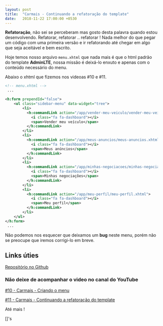 ```yaml
---
layout: post
title:  "Carmais - Continuando a refatoração do template"
date:   2018-11-22 17:00:00 +0530
---
```


**Refatoração**, não sei se perceberam mas gosto desta palavra quando estou desenvolvendo. Refatorar, refatorar .. refatorar ! Nada melhor do que pegar um código com uma primeira versão e ir refatorando até chegar em algo que seja aceitável e bem escrito.

Hoje temos nosso arquivo ```menu.xhtml``` que nada mais é que o html padrão do template **AdminLTE**, nossa missão é deixá-lo enxuto e apenas com o conteúdo necessário do menu.

Abaixo o xhtml que fizemos nos videoas #10 e #11.


```xml
<!-- menu.xhtml -->
 ...

<h:form prependId="false">  
	<ul class="sidebar-menu" data-widget="tree">
	    <li>
	      <h:commandLink action="/app/vender-meu-veiculo/vender-meu-veiculo.xhtml">
	      	<i class="fa fa-dashboard"></i>
	        <span>Vender meu veículo</span>
	      </h:commandLink>
	    </li>
	    <li>
	      <h:commandLink action="/app/meus-anuncios/meus-anuncios.xhtml">
	        <i class="fa fa-dashboard"></i>
	        <span>Meus anúncios</span>
	      </h:commandLink>
	    </li>
	    <li>
	      <h:commandLink action="/app/minhas-negociacoes/minhas-negociacoes.xhtml">
	        <i class="fa fa-dashboard"></i>
	        <span>Minhas negociações</span>
	      </h:commandLink>
	    </li>
	    <li>
	      <h:commandLink action="/app/meu-perfil/meu-perfil.xhtml">
	        <i class="fa fa-dashboard"></i>
	        <span>Meu perfil</span>
	      </h:commandLink>
	    </li>
	</ul>   
</h:form>	
 ...

```

Não podemos nos esquecer que deixamos um **bug** neste menu, porém não se preocupe que iremos corrigi-lo em breve.


## Links úties

[Repositório no Github](https://github.com/BSTK/carmais)

### Não deixe de acompanhar o video no canal do YouTube

[#10 - Carmais - Criando o menu](https://youtu.be/URL-AQUI)

[#11 - Carmais - Continuando a refatoração do template](https://youtu.be/URL-AQUI)

Até mais !

[]'s
